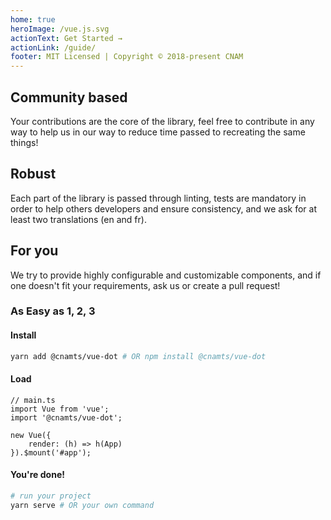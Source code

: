 ```yaml
---
home: true
heroImage: /vue.js.svg
actionText: Get Started →
actionLink: /guide/
footer: MIT Licensed | Copyright © 2018-present CNAM
---
```


<div class="features">
	<div class="feature">
		<h2>Community based</h2>
		<p>Your contributions are the core of the library, feel free to contribute in any way to help us in our way to reduce time passed to recreating the same things!</p>
	</div>
	<div class="feature">
		<h2>Robust</h2>
		<p>Each part of the library is passed through linting, tests are mandatory in order to help others developers and ensure consistency, and we ask for at least two translations (en and fr).</p>
	</div>
	<div class="feature">
		<h2>For you</h2>
		<p>We try to provide highly configurable and customizable components, and if one doesn't fit your requirements, ask us or create a pull request!</p>
	</div>
</div>

### As Easy as 1, 2, 3

#### Install

``` bash
yarn add @cnamts/vue-dot # OR npm install @cnamts/vue-dot
```

#### Load

``` ts{3}
// main.ts
import Vue from 'vue';
import '@cnamts/vue-dot';

new Vue({
    render: (h) => h(App)
}).$mount('#app');
```

#### You're done!

``` bash
# run your project
yarn serve # OR your own command
```
